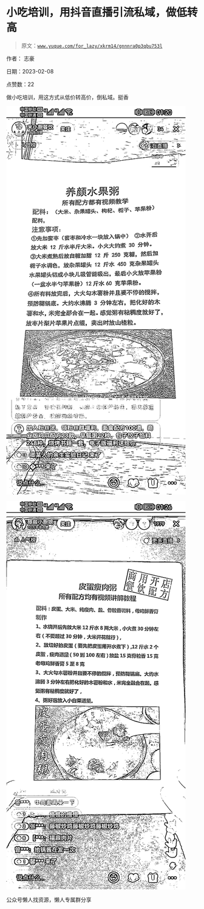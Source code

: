 # 小吃培训，用抖音直播引流私域，做低转高

> 原文：[`www.yuque.com/for_lazy/xkrm14/gnnnra0p3qbu753l`](https://www.yuque.com/for_lazy/xkrm14/gnnnra0p3qbu753l)



作者： 志豪



日期：2023-02-08



点赞数：22



做小吃培训，用这方式从低价转高价，倒私域。挺香



![](img/6e00779bd2196509f1d4106211e666b1.png)



![](img/e299e16968867a6efa29fab1baf72b80.png)



公众号懒人找资源，懒人专属群分享

